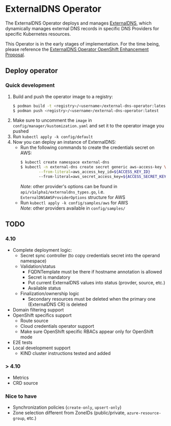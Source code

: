 # ExternalDNS Operator

The ExternalDNS Operator deploys and manages [ExternalDNS](https://github.com/kubernetes-sigs/external-dns), which dynamically manages
external DNS records in specific DNS Providers for specific Kubernetes resources.

This Operator is in the early stages of implementation. For the time being, please reference the
[ExternalDNS Operator OpenShift Enhancement Proposal](https://github.com/openshift/enhancements/pull/786).

## Deploy operator

### Quick development
1. Build and push the operator image to a registry:
   ```sh
   $ podman build -t <registry>/<username>/external-dns-operator:latest -f Dockerfile .
   $ podman push <registry>/<username>/external-dns-operator:latest
   ```
2. Make sure to uncomment the `image` in `config/manager/kustomization.yaml` and set it to the operator image you pushed
3. Run `kubectl apply -k config/default`
4. Now you can deploy an instance of ExternalDNS:
    * Run the following commands to create the credentials secret on AWS:
        ```bash
        $ kubectl create namespace external-dns
        $ kubectl -n external-dns create secret generic aws-access-key \
                --from-literal=aws_access_key_id=${ACCESS_KEY_ID}
                --from-literal=aws_secret_access_key=${ACCESS_SECRET_KEY}
        ```
        *Note*: other provider's options can be found in `api/v1alpha1/externaldns_types.go`, i.e. `ExternalDNSAWSProviderOptions` structure for AWS
    * Run `kubectl apply -k config/samples/aws` for AWS    
        *Note*: other providers available in `config/samples/`

## TODO

### 4.10
- Complete deployment logic:
    - Secret sync controller (to copy credentials secret into the operand namespace)
    - Validation/status
        - FQDNTemplate must be there if hostname annotation is allowed
        - Secret is mandatory
        - Put current ExternalDNS values into status (provder, source, etc.)
        - Available status
    - Finalization/ownership logic
        - Secondary resources must be deleted when the primary one (ExternalDNS CR) is deleted
- Domain filtering support
- OpenShift specifics support
    - Route source
    - Cloud credentials operator support
    - Make sure OpenShift specific RBACs appear only for OpenShift mode
- E2E tests
- Local development support
    - KIND cluster instructions tested and added

### > 4.10
- Metrics
- CRD source

### Nice to have
- Synchronization policies (`create-only`, `upsert-only`)
- Zone selection different from ZoneIDs (public/private, `azure-resource-group`, etc.)
